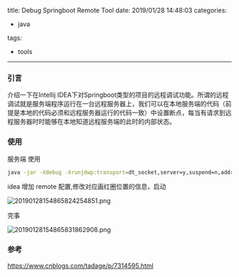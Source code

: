 title: Debug Springboot Remote Tool
date: 2019/01/28 14:48:03
categories:

 - java

tags:
 - tools 



---

### 引言

介绍一下在Intellij IDEA下对Springboot类型的项目的远程调试功能。所谓的远程调试就是服务端程序运行在一台远程服务器上，我们可以在本地服务端的代码（前提是本地的代码必须和远程服务器运行的代码一致）中设置断点，每当有请求到远程服务器时时能够在本地知道远程服务端的此时的内部状态。

### 使用

服务端 使用

```bash
java -jar -Xdebug -Xrunjdwp:transport=dt_socket,server=y,suspend=n,address=5005 test-tool.jar
```

idea 增加 remote 配置,修改对应画红圈位置的信息，启动

![20190128154865824254851.png](http://img.zuoyun.me/20190128154865824254851.png)

完事

![20190128154865831862908.png](http://img.zuoyun.me/20190128154865831862908.png)

### 参考

https://www.cnblogs.com/tadage/p/7314595.html



